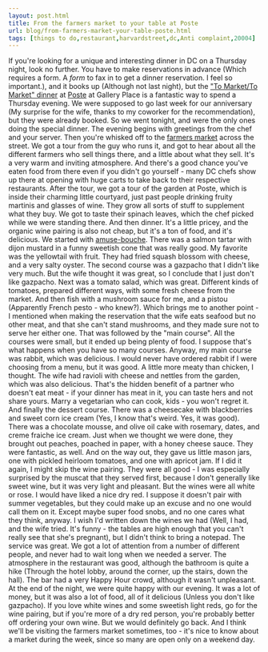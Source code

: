 ```yaml
---
layout: post.html
title: From the farmers market to your table at Poste
url: blog/from-farmers-market-your-table-poste.html
tags: [things to do,restaurant,harvardstreet,dc,Anti complaint,20004]
---
```

If you're looking for a unique and interesting dinner in DC on a Thursday night, look no further. You have to make reservations in advance (Which requires a form. A _form_ to fax in to get a dinner reservation. I feel so important.), and it books up (Although not last night), but the ["To Market/To Market" dinner](http://www.postebrasserie.com/poseven/index.html) at [Poste](http://www.postebrasserie.com/) at Gallery Place is a fantastic way to spend a Thursday evening. We were supposed to go last week for our anniversary (My surprise for the wife, thanks to my coworker for the recommendation), but they were already booked. So we went tonight, and were the only ones doing the special dinner. The evening begins with greetings from the chef and your server. Then you're whisked off to the [farmers market](http://www.localharvest.org/farmers-markets/M6387) across the street. We got a tour from the guy who runs it, and got to hear about all the different farmers who sell things there, and a little about what they sell. It's a very warm and inviting atmosphere. And there's a good chance you've eaten food from there even if you didn't go yourself - many DC chefs show up there at opening with huge carts to take back to their respective restaurants. After the tour, we got a tour of the garden at Poste, which is inside their charming little courtyard, just past people drinking fruity martinis and glasses of wine. They grow all sorts of stuff to supplement what they buy. We got to taste their spinach leaves, which the chef picked while we were standing there. And then dinner. It's a little pricey, and the organic wine pairing is also not cheap, but it's a ton of food, and it's delicious. We started with [amuse-bouche](http://en.wikipedia.org/wiki/Amuse_bouche). There was a salmon tartar with dijon mustard in a funny sweetish cone that was really good. My favorite was the yellowtail with fruit. They had fried squash blossom with cheese, and a very salty oyster. The second course was a gazpacho that I didn't like very much. But the wife thought it was great, so I conclude that I just don't like gazpacho. Next was a tomato salad, which was great. Different kinds of tomatoes, prepared different ways, with some fresh cheese from the market. And then fish with a mushroom sauce for me, and a pistou (Apparently French pesto - who knew?). Which brings me to another point - I mentioned when making the reservation that the wife eats seafood but no other meat, and that she can't stand mushrooms, and they made sure not to serve her either one. That was followed by the "main course". All the courses were small, but it ended up being plenty of food. I suppose that's what happens when you have so many courses. Anyway, my main course was rabbit, which was delicious. I would never have ordered rabbit if I were choosing from a menu, but it was good. A little more meaty than chicken, I thought. The wife had ravioli with cheese and nettles from the garden, which was also delicious. That's the hidden benefit of a partner who doesn't eat meat - if your dinner has meat in it, you can taste hers and not share yours. Marry a vegetarian who can cook, kids - you won't regret it. And finally the dessert course. There was a cheesecake with blackberries and sweet corn ice cream (Yes, I know that's weird. Yes, it was good). There was a chocolate mousse, and olive oil cake with rosemary, dates, and creme fraiche ice cream. Just when we thought we were done, they brought out peaches, poached in paper, with a honey cheese sauce. They were fantastic, as well. And on the way out, they gave us little mason jars, one with pickled heirloom tomatoes, and one with apricot jam. If I did it again, I might skip the wine pairing. They were all good - I was especially surprised by the muscat that they served first, because I don't generally like sweet wine, but it was very light and pleasant. But the wines were all white or rose. I would have liked a nice dry red. I suppose it doesn't pair with summer vegetables, but they could make up an excuse and no one would call them on it. Except maybe super food snobs, and no one cares what they think, anyway. I wish I'd written down the wines we had (Well, I had, and the wife tried. It's funny - the tables are high enough that you can't really see that she's pregnant), but I didn't think to bring a notepad. The service was great. We got a lot of attention from a number of different people, and never had to wait long when we needed a server. The atmosphere in the restaurant was good, although the bathroom is quite a hike (Through the hotel lobby, around the corner, up the stairs, down the hall). The bar had a very Happy Hour crowd, although it wasn't unpleasant. At the end of the night, we were quite happy with our evening. It was a lot of money, but it was also a lot of food, all of it delicious (Unless you don't like gazpacho). If you love white wines and some sweetish light reds, go for the wine pairing, but if you're more of a dry red person, you're probably better off ordering your own wine. But we would definitely go back. And I think we'll be visiting the farmers market sometimes, too - it's nice to know about a market during the week, since so many are open only on a weekend day.
